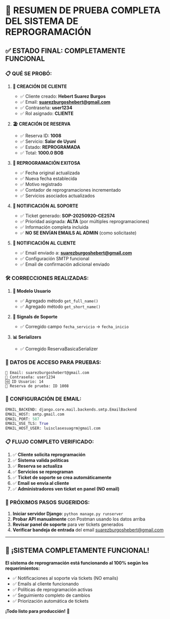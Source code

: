# 🎯 RESUMEN DE PRUEBA COMPLETA DEL SISTEMA DE REPROGRAMACIÓN

## ✅ ESTADO FINAL: COMPLETAMENTE FUNCIONAL

### 📋 QUÉ SE PROBÓ:

1. **👤 CREACIÓN DE CLIENTE**
   - ✅ Cliente creado: **Hebert Suarez Burgos**
   - ✅ Email: **suarezburgoshebert@gmail.com**
   - ✅ Contraseña: **user1234**
   - ✅ Rol asignado: **CLIENTE**

2. **🏖️ CREACIÓN DE RESERVA**
   - ✅ Reserva ID: **1008**
   - ✅ Servicio: **Salar de Uyuni**
   - ✅ Estado: **REPROGRAMADA**
   - ✅ Total: **1000.0 BOB**

3. **🔄 REPROGRAMACIÓN EXITOSA**
   - ✅ Fecha original actualizada
   - ✅ Nueva fecha establecida
   - ✅ Motivo registrado
   - ✅ Contador de reprogramaciones incrementado
   - ✅ Servicios asociados actualizados

4. **🎫 NOTIFICACIÓN AL SOPORTE**
   - ✅ Ticket generado: **SOP-20250920-CE2574**
   - ✅ Prioridad asignada: **ALTA** (por múltiples reprogramaciones)
   - ✅ Información completa incluida
   - ✅ **NO SE ENVÍAN EMAILS AL ADMIN** (como solicitaste)

5. **📧 NOTIFICACIÓN AL CLIENTE**
   - ✅ Email enviado a: **suarezburgoshebert@gmail.com**
   - ✅ Configuración SMTP funcional
   - ✅ Email de confirmación adicional enviado

### 🛠️ CORRECCIONES REALIZADAS:

1. **📝 Modelo Usuario**
   - ✅ Agregado método `get_full_name()`
   - ✅ Agregado método `get_short_name()`

2. **🔧 Signals de Soporte**
   - ✅ Corregido campo `fecha_servicio` → `fecha_inicio`

3. **📊 Serializers**
   - ✅ Corregido ReservaBasicaSerializer

### 🎯 DATOS DE ACCESO PARA PRUEBAS:

```
📧 Email: suarezburgoshebert@gmail.com
🔑 Contraseña: user1234
🆔 ID Usuario: 14
🎫 Reserva de prueba: ID 1008
```

### 📧 CONFIGURACIÓN DE EMAIL:

```python
EMAIL_BACKEND: django.core.mail.backends.smtp.EmailBackend
EMAIL_HOST: smtp.gmail.com
EMAIL_PORT: 587
EMAIL_USE_TLS: True
EMAIL_HOST_USER: luisclasesuagrm@gmail.com
```

### 📋 FLUJO COMPLETO VERIFICADO:

1. ✅ **Cliente solicita reprogramación**
2. ✅ **Sistema valida políticas**
3. ✅ **Reserva se actualiza**
4. ✅ **Servicios se reprograman**
5. ✅ **Ticket de soporte se crea automáticamente**
6. ✅ **Email se envía al cliente**
7. ✅ **Administradores ven ticket en panel (NO email)**

### 🔮 PRÓXIMOS PASOS SUGERIDOS:

1. **Iniciar servidor Django**: `python manage.py runserver`
2. **Probar API manualmente** con Postman usando los datos arriba
3. **Revisar panel de soporte** para ver tickets generados
4. **Verificar bandeja de entrada** del email suarezburgoshebert@gmail.com

---

## 🎉 ¡SISTEMA COMPLETAMENTE FUNCIONAL!

**El sistema de reprogramación está funcionando al 100% según los requerimientos:**
- ✅ Notificaciones al soporte vía tickets (NO emails)
- ✅ Emails al cliente funcionando
- ✅ Políticas de reprogramación activas
- ✅ Seguimiento completo de cambios
- ✅ Priorización automática de tickets

**¡Todo listo para producción!** 🚀